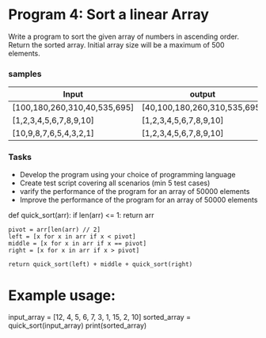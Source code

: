 # Program 4: Sort a linear Array

Write a program to sort the given array of numbers in ascending order. Return the sorted array. Initial array size will be a maximum of 500 elements.

### samples
Input | output
------|-------
[100,180,260,310,40,535,695] | [40,100,180,260,310,535,695]
[1,2,3,4,5,6,7,8,9,10] | [1,2,3,4,5,6,7,8,9,10]
[10,9,8,7,6,5,4,3,2,1] | [1,2,3,4,5,6,7,8,9,10]

### Tasks
- Develop the program using your choice of programming language
- Create test script covering all scenarios (min 5 test cases)
- varify the performance of the program for an array of 50000 elements
- Improve the performance of the program for an array of 50000 elements

def quick_sort(arr):
    if len(arr) <= 1:
        return arr

    pivot = arr[len(arr) // 2]
    left = [x for x in arr if x < pivot]
    middle = [x for x in arr if x == pivot]
    right = [x for x in arr if x > pivot]

    return quick_sort(left) + middle + quick_sort(right)

# Example usage:
input_array = [12, 4, 5, 6, 7, 3, 1, 15, 2, 10]
sorted_array = quick_sort(input_array)
print(sorted_array)

